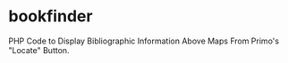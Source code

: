 # bookfinder
PHP Code to Display Bibliographic Information Above Maps From Primo's "Locate" Button.
